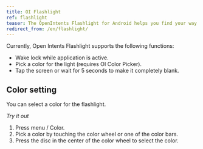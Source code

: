 ```yaml
---
title: OI Flashlight
ref: flashlight
teaser: The OpenIntents Flashlight for Android helps you find your way in the dark.
redirect_from: /en/flashlight/
---
```

Currently, Open Intents Flashlight supports the following functions:

 * Wake lock while application is active.
 * Pick a color for the light (requires OI Color Picker).
 * Tap the screen or wait for 5 seconds to make it completely blank.


## Color setting

You can select a color for the flashlight.

*Try it out*
 1. Press menu / Color.
 1. Pick a color by touching the color wheel or one of the color bars.
 1. Press the disc in the center of the color wheel to select the color.
